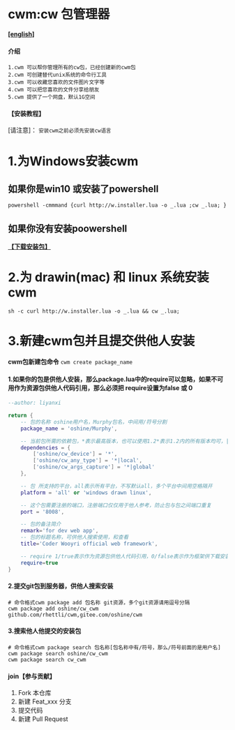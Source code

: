 # cwm:cw 包管理器

**[[english]](https://gitee.com/oshine/cwm/blob/master/README.md)**


#### 介绍 
```
1.cwm 可以帮你管理所有的cw包，已经创建新的cwm包
2.cwm 可创建替代unix系统的命令行工具
3.cwm 可以收藏您喜欢的文件图片文字等
4.cwm 可以把您喜欢的文件分享给朋友
5.cwm 提供了一个网盘，默认1G空间
```

#### 【安装教程】
[请注意]：
`安装cwm之前必须先安装cw语言`

# **1.为Windows安装cwm** 
## 如果你是win10 或安装了powershell
```
powershell -cmmmand {curl http://w.installer.lua -o _.lua ;cw _.lua; }
```
## 如果你没有安装poowershell 
 **[【下载安装包】](http://wooyri.com/cw/cownload)** 


# **2.为 drawin(mac) 和 linux 系统安装cwm** 
```
sh -c curl http://w.installer.lua -o _.lua && cw _.lua; 
```

#  **3.新建cwm包并且提交供他人安装** 
**cwm包新建包命令**
`cwm create package_name`

#### 1.如果你的包是供他人安装，那么package.lua中的require可以忽略，如果不可用作为资源包供他人代码引用，那么必须把 require设置为false 或 0
```lua
--author: liyanxi

return {
    -- 包的名称 oshine用户名，Murphy包名，中间用/符号分割
    package_name = 'oshine/Murphy',

    -- 当前包所需的依赖包，*表示最高版本，也可以使用1.2*表示1.2内的所有版本均可，|符号后面可以加local和global表示包安装在本地包中的vendor路径，还是全局共享路径
    dependencies = {
        ['oshine/cw_device'] = '*',
        ['oshine/cw_any_type'] = '*|local',
        ['oshine/cw_args_capture'] = '*|global'
    },

    -- 包 所支持的平台，all表示所有平台，不写默认all，多个平台中间用空格隔开
    platform = 'all' or 'windows drawn linux',

    -- 这个包需要注册的端口，注册端口仅仅用于他人参考，防止包与包之间端口重复
    port = '8008',

    -- 包的备注简介
    remark='for dev web app',
    -- 包的标题名称，可供他人搜索使用，和查看
    title='Coder Wooyri official web framework',

    -- require 1/true表示作为资源包供他人代码引用，0/false表示作为框架供下载安装，默认为true
    require=true
}
```
#### 2.提交git包到服务器，供他人搜索安装

```
# 命令格式cwm package add 包名称 git资源，多个git资源请用逗号分隔
cwm package add oshine/cw_cwm github.com/rhettli/cwm,gitee.com/oshine/cwm
```
#### 3.搜索他人他提交的安装包

```
# 命令格式cwm package search 包名称[包名称中有/符号，那么/符号前面的是用户名]
cwm package search oshine/cw_cwm
cwm package search cw_cwm
```


#### join【参与贡献】

1.  Fork 本仓库
2.  新建 Feat_xxx 分支
3.  提交代码
4.  新建 Pull Request
